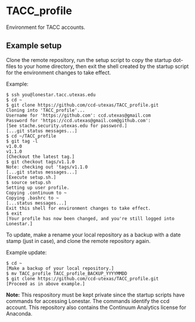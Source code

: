 # TACC_profile

Environment for TACC accounts.

## Example setup

Clone the remote repository, run the setup script to copy the startup dot-files to your home directory, then exit the shell created by the startup script for the environment changes to take effect.

Example:
```
$ ssh you@lonestar.tacc.utexas.edu
$ cd ~
$ git clone https://github.com/ccd-utexas/TACC_profile.git
Cloning into 'TACC_profile'...
Username for 'https://github.com': ccd.utexas@gmail.com
Password for 'https://ccd.utexas@gmail.com@github.com':
[See stache.security.utexas.edu for password.]
[...git status messages...]
$ cd ~/TACC_profile
$ git tag -l
v1.0.0
v1.1.0
[Checkout the latest tag.]
$ git checkout tags/v1.1.0
Note: checking out 'tags/v1.1.0
[...git status messages...]
[Execute setup.sh.]
$ source setup.sh
Setting up user profile.
Copying .continuum to ~
Copying .bashrc to ~
[...status messages...]
Exit this shell for environment changes to take effect. 
$ exit
[Your profile has now been changed, and you're still logged into Lonestar.]
```

To update, make a rename your local repository as a backup with a date stamp (just in case), and clone the remote repository again.

Example update:
```
$ cd ~
[Make a backup of your local repository.]
$ mv TACC_profile TACC_profile_BACKUP_YYYYMMDD
$ git clone https://github.com/ccd-utexas/TACC_profile.git
[Proceed as in above example.]
```

**Note:** This respository must be kept private since the startup scripts have commands for accessing Lonestar. The commands identify the ccd account. This repository also contains the Continuum Analytics license for Anaconda.
